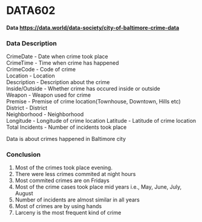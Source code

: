 # DATA602

#### Data https://data.world/data-society/city-of-baltimore-crime-data

### Data Description
CrimeDate - Date when crime took place     
CrimeTime - Time when crime has happened    
CrimeCode - Code of crime  
Location - Location  
Description - Description about the crime  
Inside/Outside - Whether crime has occured inside or outside  
Weapon - Weapon used for crime  
Premise - Premise of crime location(Townhouse, Downtown, Hills etc)  
District - District  
Neighborhood - Neighborhood  
Longitude - Longitude of crime location 
Latitude - Latitude of crime location
Total Incidents - Number of incidents took place  

Data is about crimes happened in Baltimore city

### Conclusion
1. Most of the crimes took place evening.
2. There were less crimes commited at night hours
3. Most commited crimes are on Fridays
4. Most of the crime cases took place mid years i.e., May, June, July, August
5. Number of incidents are almost similar in all years
6. Most of crimes are by using hands
7. Larceny is the most frequent kind of crime
